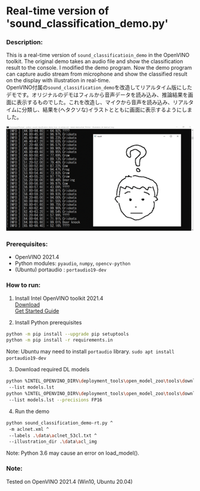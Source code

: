 # Real-time version of 'sound_classification_demo.py'

### Description:  
This is a real-time version of `sound_classificatioin_demo` in the OpenVINO toolkit. The original demo takes an audio file and show the classification result to the console. I modified the demo program. Now the demo program can capture audio stream from microphone and show the classified result on the display with illustration in real-time.  
OpenVINO付属の`sound_classification_demo`を改造してリアルタイム版にしたデモです。オリジナルのデモはフィルから音声データを読み込み、推論結果を画面に表示するものでした。これを改造し、マイクから音声を読み込み、リアルタイムに分類し、結果を(ヘタクソな)イラストとともに画面に表示するようにしました。  

![image1](resources/result_img.gif)

### Prerequisites:

- OpenVINO 2021.4
- Python modules: `pyaudio`, `numpy`, `opencv-python`
- (Ubuntu) portaudio : `portaudio19-dev`


### How to run:  

1. Install Intel OpenVINO toolkit 2021.4  
[Download](https://software.intel.com/content/www/us/en/develop/tools/openvino-toolkit/download.html)  
[Get Started Guide](https://docs.openvinotoolkit.org/latest/get_started_guides.html)  

2. Install Python prerequisites  
```sh
python -m pip install --upgrade pip setuptools
python -m pip install -r requirements.in
```
Note: Ubuntu may need to install `portaudio` library. `sudo apt install portaudio19-dev`  

3. Download required DL models  
```sh
python %INTEL_OPENVINO_DIR%\deployment_tools\open_model_zoo\tools\downloader\downloader.py ^
 --list models.lst
python %INTEL_OPENVINO_DIR%\deployment_tools\open_model_zoo\tools\downloader\converter.py ^
 --list models.lst --precisions FP16
```

4. Run the demo  

```sh
python sound_classification_demo-rt.py ^
 -m aclnet.xml ^
 --labels .\data\aclnet_53cl.txt ^
 --illustration_dir .\data\acl_img
```
Note: Python 3.6 may cause an error on load_model().  

### Note:  
Tested on OpenVINO 2021.4 (Win10, Ubuntu 20.04)
